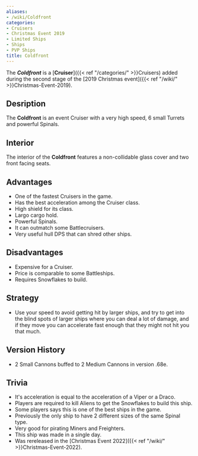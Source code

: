 ```yaml
---
aliases:
- /wiki/Coldfront
categories:
- Cruisers
- Christmas Event 2019
- Limited Ships
- Ships
- PVP Ships
title: Coldfront
---
```


The **_Coldfront_** is a [**Cruiser**]({{< ref "/categories/" >}}Cruisers) added during the second stage of the [2019 Christmas event]({{< ref "/wiki/" >}}Christmas-Event-2019). 

## Desription 

The **Coldfront** is an event Cruiser with a very high speed, 6 small Turrets and powerful Spinals.

## Interior

The interior of the **Coldfront** features a non-collidable glass cover and two front facing seats.

## Advantages

- One of the fastest Cruisers in the game.
- Has the best acceleration among the Cruiser class.
- High shield for its class.
- Largo cargo hold.
- Powerful Spinals.
- It can outmatch some Battlecruisers.
- Very useful hull DPS that can shred other ships.

## Disadvantages

- Expensive for a Cruiser.
- Price is comparable to some Battleships.
- Requires Snowflakes to build.

## Strategy

- Use your speed to avoid getting hit by larger ships, and try to get into the blind spots of larger ships where you can deal a lot of damage, and if they move you can accelerate fast enough that they might not hit you that much.

## Version History 

- 2 Small Cannons buffed to 2 Medium Cannons in version .68e.

## Trivia

- It's acceleration is equal to the acceleration of a Viper or a Draco.
- Players are required to kill Aliens to get the Snowflakes to build this ship.
- Some players says this is one of the best ships in the game.
- Previously the only ship to have 2 different sizes of the same Spinal type.
- Very good for pirating Miners and Freighters.
- This ship was made in a single day.
- Was rereleased in the [Christmas Event 2022]({{< ref "/wiki/" >}}Christmas-Event-2022).